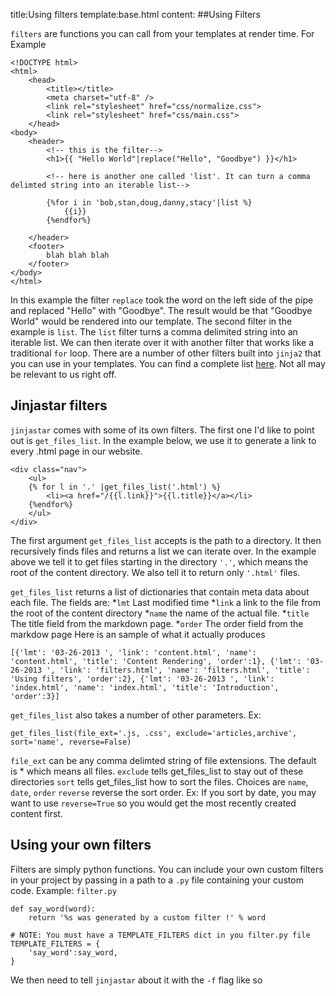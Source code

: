 title:Using filters
template:base.html
content:
##Using Filters

`filters` are functions you can call from your templates at render time. For Example

	<!DOCTYPE html>
	<html>
		<head>
			<title></title>
			<meta charset="utf-8" />
			<link rel="stylesheet" href="css/normalize.css">
			<link rel="stylesheet" href="css/main.css">
		</head>
	<body>
		<header>
			<!-- this is the filter-->
			<h1>{{ "Hello World"|replace("Hello", "Goodbye") }}</h1>

			<!-- here is another one called 'list'. It can turn a comma delimted string into an iterable list-->
			
			{%for i in 'bob,stan,doug,danny,stacy'|list %}
				{{i}}
			{%endfor%}

		</header>
		<footer>
			blah blah blah
		</footer>
	</body>
	</html>

In this example the filter `replace` took the word on the left side of the pipe and replaced "Hello" with "Goodbye". The result would be that "Goodbye World" would be rendered into our template. The second filter in the example is `list`. The `list` filter turns a comma delimited string into an iterable list. We can then iterate over it with another filter that works like a traditional `for` loop. There are a number of other filters built into `jinja2` that you can use in your templates. You can find a complete list [here](http://jinja.pocoo.org/docs/templates/#builtin-filters). Not all may be relevant to us right off.


## Jinjastar filters
`jinjastar` comes with some of its own filters. The first one I'd like to point out is `get_files_list`. In the example below, we use it to generate a link to every .html page in our website.

	<div class="nav">
		<ul>
		{% for l in '.' |get_files_list('.html') %}
			<li><a href="/{{l.link}}">{{l.title}}</a></li>
		{%endfor%}
		</ul>
	</div>

The first argument `get_files_list` accepts is the path to a directory.
It then recursively finds files and returns a list we can iterate over. In the example above we tell it to get files starting in the directory `'.'`, which means the root of the content directory. We also tell it to return only `'.html'` files.

`get_files_list` returns a list of dictionaries that contain meta data about each file. The fields are:
*`lmt` Last modified time
*`link` a link to the file from the root of the content directory
*`name` the name of the actual file.
*`title` The title field from the markdown page. 
*`order` The order field from the markdow page
Here is an sample of what it actually produces
	
	[{'lmt': '03-26-2013 ', 'link': 'content.html', 'name': 'content.html', 'title': 'Content Rendering', 'order':1}, {'lmt': '03-26-2013 ', 'link': 'filters.html', 'name': 'filters.html', 'title': 'Using filters', 'order':2}, {'lmt': '03-26-2013 ', 'link': 'index.html', 'name': 'index.html', 'title': 'Introduction', 'order':3}]


`get_files_list` also takes a number of other parameters. Ex:

	get_files_list(file_ext='.js, .css', exclude='articles,archive', sort='name', reverse=False)

`file_ext` can be any comma delimted string of file extensions. The default is * which means all files.
`exclude` tells get_files_list to stay out of these directories
`sort` tells get_files_list how to sort the files. Choices are `name`, `date`, `order`
`reverse` reverse the sort order. Ex: If you sort by date, you may want to use `reverse=True` so you would get the most recently created content first.

## Using your own filters
Filters are simply python functions. You can include your own custom filters in your project by passing in a path to a `.py` file containing your custom code.
Example:
`filter.py`

	def say_word(word):
		return '%s was generated by a custom filter !' % word

	# NOTE: You must have a TEMPLATE_FILTERS dict in you filter.py file
	TEMPLATE_FILTERS = {
		'say_word':say_word,
	}

We then need to tell `jinjastar` about it with the `-f` flag like so 
